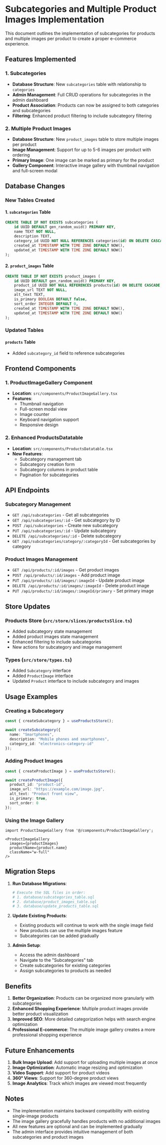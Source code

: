 # Subcategories and Multiple Product Images Implementation

This document outlines the implementation of subcategories for products and multiple images per product to create a proper e-commerce experience.

## Features Implemented

### 1. Subcategories
- **Database Structure**: New `subcategories` table with relationship to `categories`
- **Admin Management**: Full CRUD operations for subcategories in the admin dashboard
- **Product Association**: Products can now be assigned to both categories and subcategories
- **Filtering**: Enhanced product filtering to include subcategory filtering

### 2. Multiple Product Images
- **Database Structure**: New `product_images` table to store multiple images per product
- **Image Management**: Support for up to 5-6 images per product with ordering
- **Primary Image**: One image can be marked as primary for the product
- **Gallery Component**: Interactive image gallery with thumbnail navigation and full-screen modal

## Database Changes

### New Tables Created

#### 1. `subcategories` Table
```sql
CREATE TABLE IF NOT EXISTS subcategories (
    id UUID DEFAULT gen_random_uuid() PRIMARY KEY,
    name TEXT NOT NULL,
    description TEXT,
    category_id UUID NOT NULL REFERENCES categories(id) ON DELETE CASCADE,
    created_at TIMESTAMP WITH TIME ZONE DEFAULT NOW(),
    updated_at TIMESTAMP WITH TIME ZONE DEFAULT NOW()
);
```

#### 2. `product_images` Table
```sql
CREATE TABLE IF NOT EXISTS product_images (
    id UUID DEFAULT gen_random_uuid() PRIMARY KEY,
    product_id UUID NOT NULL REFERENCES products(id) ON DELETE CASCADE,
    image_url TEXT NOT NULL,
    alt_text TEXT,
    is_primary BOOLEAN DEFAULT false,
    sort_order INTEGER DEFAULT 0,
    created_at TIMESTAMP WITH TIME ZONE DEFAULT NOW(),
    updated_at TIMESTAMP WITH TIME ZONE DEFAULT NOW()
);
```

### Updated Tables

#### `products` Table
- Added `subcategory_id` field to reference subcategories

## Frontend Components

### 1. ProductImageGallery Component
- **Location**: `src/components/ProductImageGallery.tsx`
- **Features**:
  - Thumbnail navigation
  - Full-screen modal view
  - Image counter
  - Keyboard navigation support
  - Responsive design

### 2. Enhanced ProductsDatatable
- **Location**: `src/components/ProductsDatatable.tsx`
- **New Features**:
  - Subcategory management tab
  - Subcategory creation form
  - Subcategory columns in product table
  - Pagination for subcategories

## API Endpoints

### Subcategory Management
- `GET /api/subcategories` - Get all subcategories
- `GET /api/subcategories/:id` - Get subcategory by ID
- `POST /api/subcategories` - Create new subcategory
- `PUT /api/subcategories/:id` - Update subcategory
- `DELETE /api/subcategories/:id` - Delete subcategory
- `GET /api/subcategories/category/:categoryId` - Get subcategories by category

### Product Images Management
- `GET /api/products/:id/images` - Get product images
- `POST /api/products/:id/images` - Add product image
- `PUT /api/products/:id/images/:imageId` - Update product image
- `DELETE /api/products/:id/images/:imageId` - Delete product image
- `PUT /api/products/:id/images/:imageId/primary` - Set primary image

## Store Updates

### Products Store (`src/store/slices/productsSlice.ts`)
- Added subcategory state management
- Added product images state management
- Enhanced filtering to include subcategories
- New actions for subcategory and image management

### Types (`src/store/types.ts`)
- Added `Subcategory` interface
- Added `ProductImage` interface
- Updated `Product` interface to include subcategory and images

## Usage Examples

### Creating a Subcategory
```typescript
const { createSubcategory } = useProductsStore();

await createSubcategory({
  name: "Smartphones",
  description: "Mobile phones and smartphones",
  category_id: "electronics-category-id"
});
```

### Adding Product Images
```typescript
const { createProductImage } = useProductsStore();

await createProductImage({
  product_id: "product-id",
  image_url: "https://example.com/image.jpg",
  alt_text: "Product front view",
  is_primary: true,
  sort_order: 0
});
```

### Using the Image Gallery
```tsx
import ProductImageGallery from '@/components/ProductImageGallery';

<ProductImageGallery 
  images={productImages} 
  productName={product.name}
  className="w-full"
/>
```

## Migration Steps

1. **Run Database Migrations**:
   ```bash
   # Execute the SQL files in order:
   # 1. database/subcategories_table.sql
   # 2. database/product_images_table.sql
   # 3. database/update_products_table.sql
   ```

2. **Update Existing Products**:
   - Existing products will continue to work with the single image field
   - New products can use the multiple images feature
   - Subcategories can be added gradually

3. **Admin Setup**:
   - Access the admin dashboard
   - Navigate to the "Subcategories" tab
   - Create subcategories for existing categories
   - Assign subcategories to products as needed

## Benefits

1. **Better Organization**: Products can be organized more granularly with subcategories
2. **Enhanced Shopping Experience**: Multiple product images provide better product visualization
3. **Improved SEO**: More detailed categorization helps with search engine optimization
4. **Professional E-commerce**: The multiple image gallery creates a more professional shopping experience

## Future Enhancements

1. **Bulk Image Upload**: Add support for uploading multiple images at once
2. **Image Optimization**: Automatic image resizing and optimization
3. **Video Support**: Add support for product videos
4. **360° Views**: Support for 360-degree product views
5. **Image Analytics**: Track which images are viewed most frequently

## Notes

- The implementation maintains backward compatibility with existing single-image products
- The image gallery gracefully handles products with no additional images
- All new features are optional and can be implemented gradually
- The admin interface provides intuitive management of both subcategories and product images
